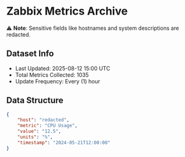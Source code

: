 # Zabbix Metrics Archive

⚠️ **Note**: Sensitive fields like hostnames and system descriptions are redacted.

## Dataset Info
- Last Updated: 2025-08-12 15:00 UTC
- Total Metrics Collected: 1035
- Update Frequency: Every (1) hour

## Data Structure
```json
{
    "host": "redacted",
    "metric": "CPU Usage",
    "value": "12.5",
    "units": "%",
    "timestamp": "2024-05-21T12:00:00"
}
```

